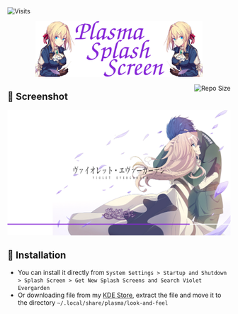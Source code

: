<img alt="Visits" src="https://badges.pufler.dev/visits/13atm01/Violet_splash-V1.1?style=flat-square&label=&color=success&logo=GitHub&logoColor=white&labelColor=373e4d"/> 

<p align="center">
  <img src="Other/Splash.png" width="75%"/>
</p>

<img alt="Repo Size" align="right" src="https://github-size-badge.herokuapp.com/13atm01/Violet_splash-V1.1.svg"/>

## :art: Screenshot

![SS](/Other/Splash_v1,1.png)

## :wrench: Installation

- You can install it directly from `System Settings > Startup and Shutdown > Splash Screen > Get New Splash Screens and Search Violet Evergarden`
- Or downloading file from my [KDE Store](https://store.kde.org/p/1477189), extract the file and move it to the directory `~/.local/share/plasma/look-and-feel`

